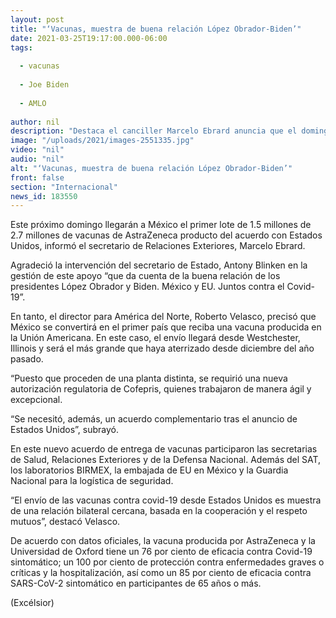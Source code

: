 ```yaml
---
layout: post
title: "‘Vacunas, muestra de buena relación López Obrador-Biden’"
date: 2021-03-25T19:17:00.000-06:00
tags:
  
  - vacunas
  
  - Joe Biden
  
  - AMLO
  
author: nil
description: "Destaca el canciller Marcelo Ebrard anuncia que el domingo llegarán a nuestro país 1.5 millones de dosis de AstraZeneca; México, primer país en recibir vacunas de EU"
image: "/uploads/2021/images-2551335.jpg"
video: "nil"
audio: "nil"
alt: "‘Vacunas, muestra de buena relación López Obrador-Biden’"
front: false
section: "Internacional"
news_id: 183550
---
```


Este próximo domingo llegarán a México el primer lote de 1.5 millones de 2.7 millones de vacunas de AstraZeneca producto del acuerdo con Estados Unidos, informó el secretario de Relaciones Exteriores, Marcelo Ebrard.

Agradeció la intervención del secretario de Estado, Antony Blinken en la gestión de este apoyo “que da cuenta de la buena relación de los presidentes López Obrador y Biden. México y EU. Juntos contra el Covid-19”.

En tanto, el director para América del Norte, Roberto Velasco, precisó que México se convertirá en el primer país que reciba una vacuna producida en la Unión Americana. En este caso, el envío llegará desde Westchester, Illinois y será el más grande que haya aterrizado desde diciembre del año pasado.

“Puesto que proceden de una planta distinta, se requirió una nueva autorización regulatoria de Cofepris, quienes trabajaron de manera ágil y excepcional.

“Se necesitó, además, un acuerdo complementario tras el anuncio de Estados Unidos”, subrayó.

En este nuevo acuerdo de entrega de vacunas participaron las secretarias de Salud, Relaciones Exteriores y de la Defensa Nacional. Además del SAT, los laboratorios BIRMEX, la embajada de EU en México y la Guardia Nacional para la logística de seguridad. 

“El envío de las vacunas contra covid-19 desde Estados Unidos es muestra de una relación bilateral cercana, basada en la cooperación y el respeto mutuos”, destacó Velasco.

De acuerdo con datos oficiales, la vacuna producida por AstraZeneca y la Universidad de Oxford tiene un 76 por ciento de eficacia contra Covid-19 sintomático; un 100 por ciento de protección contra enfermedades graves o críticas y la hospitalización, así como un 85 por ciento de eficacia contra SARS-CoV-2 sintomático en participantes de 65 años o más.

(Excélsior)